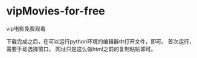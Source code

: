 # vipMovies-for-free
vip电影免费观看


下载完成之后，在可以运行python环境的编辑器中打开文件，即可。
首次运行，需要手动选择窗口，
网址只是这么做html之前的复制粘贴即可。
